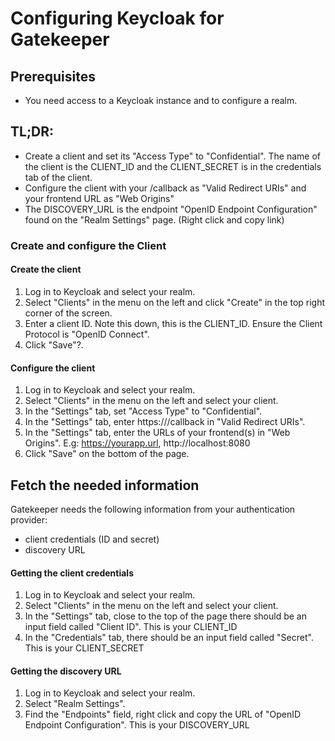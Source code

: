 # Configuring Keycloak for Gatekeeper

## Prerequisites
- You need access to a Keycloak instance and to configure a realm.

## TL;DR:
- Create a client and set its "Access Type" to "Confidential". The name of the client is the CLIENT_ID and the CLIENT_SECRET is in the credentials tab of the client.
- Configure the client with your <gatekeeper url>/callback as "Valid Redirect URIs" and your frontend URL as "Web Origins"
- The DISCOVERY_URL is the endpoint "OpenID Endpoint Configuration" found on the "Realm Settings" page. (Right click and copy link)

### Create and configure the Client

#### Create the client
1. Log in to Keycloak and select your realm.
2. Select "Clients" in the menu on the left and click "Create" in the top right corner of the screen.
3. Enter a client ID. Note this down, this is the CLIENT_ID. Ensure the Client Protocol is "OpenID Connect".
4. Click "Save"?.

#### Configure the client
1. Log in to Keycloak and select your realm.
2. Select "Clients" in the menu on the left and select your client.
3. In the "Settings" tab, set "Access Type" to "Confidential".
4. In the "Settings" tab, enter https://<your gatekeeper url>/callback in "Valid Redirect URIs".
5. In the "Settings" tab, enter the URLs of your frontend(s) in "Web Origins". E.g: https://yourapp.url, http://localhost:8080
6. Click "Save" on the bottom of the page.


## Fetch the needed information
Gatekeeper needs the following information from your authentication provider:
- client credentials (ID and secret)
- discovery URL

#### Getting the client credentials
1. Log in to Keycloak and select your realm.
2. Select "Clients" in the menu on the left and select your client.
3. In the "Settings" tab, close to the top of the page there should be an input field called "Client ID". This is your CLIENT_ID
4. In the "Credentials" tab, there should be an input field called "Secret". This is your CLIENT_SECRET

#### Getting the discovery URL
1. Log in to Keycloak and select your realm.
2. Select "Realm Settings".
3. Find the "Endpoints" field, right click and copy the URL of "OpenID Endpoint Configuration". This is your DISCOVERY_URL
